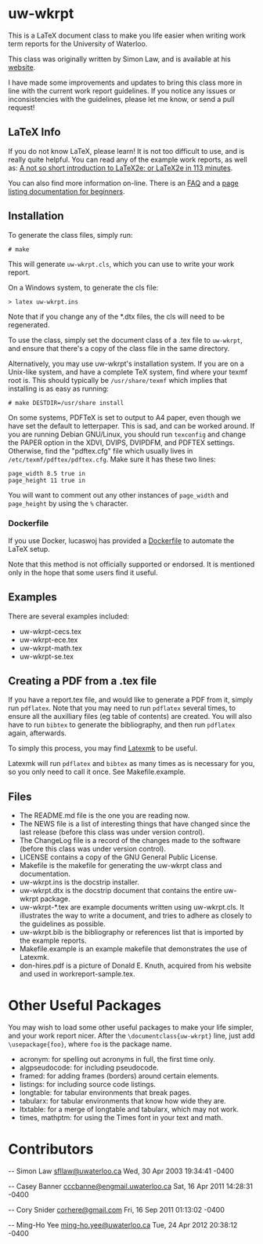 # uw-wkrpt

This is a LaTeX document class to make you life easier when writing work term
reports for the University of Waterloo.

This class was originally written by Simon Law, and is available
at his [website][1].

I have made some improvements and updates to bring this class more in line with
the current work report guidelines. If you notice any issues or inconsistencies
with the guidelines, please let me know, or send a pull request!

[1]: http://sfllaw.ca/programs/uw-wkrpt/

## LaTeX Info

If you do not know LaTeX, please learn! It is not too difficult to use, and is
really quite helpful. You can read any of the example work reports, as well as:
[A not so short introduction to LaTeX2e: or LaTeX2e in 113 minutes][2].

You can also find more information on-line.  There is an [FAQ][3] and a
[page listing documentation for beginners][4].

[2]: http://tobi.oetiker.ch/lshort/
[3]: http://faq.tug.org
[4]: http://www.tug.org/begin.html

## Installation

To generate the class files, simply run:

    # make

This will generate `uw-wkrpt.cls`, which you can use to write your work report.

On a Windows system, to generate the cls file:

    > latex uw-wkrpt.ins

Note that if you change any of the *.dtx files, the cls will need to be
regenerated.


To use the class, simply set the document class of a .tex file to `uw-wkrpt`, and
ensure that there's a copy of the class file in the same directory.


Alternatively, you may use uw-wkrpt's installation system.  If you are on a
Unix-like system, and have a complete TeX system, find where your texmf root is.
This should typically be `/usr/share/texmf` which implies that installing
is as easy as running:

    # make DESTDIR=/usr/share install

On some systems, PDFTeX is set to output to A4 paper, even
though we have set the default to letterpaper.  This is sad, and can be
worked around.  If you are running Debian GNU/Linux, you should run
`texconfig` and change the PAPER option in the XDVI, DVIPS, DVIPDFM, and
PDFTEX settings.  Otherwise, find the "pdftex.cfg" file which usually
lives in `/etc/texmf/pdftex/pdftex.cfg`.  Make sure it has these two
lines:

    page_width 8.5 true in
    page_height 11 true in

You will want to comment out any other instances of `page_width` and
`page_height` by using the `%` character.

### Dockerfile

If you use Docker, lucaswoj has provided a [Dockerfile][5] to automate the LaTeX
setup.

Note that this method is not officially supported or endorsed. It is mentioned
only in the hope that some users find it useful.

[5]: https://gist.github.com/lucaswoj/176af70493aa4a37cbf8

## Examples

There are several examples included:

* uw-wkrpt-cecs.tex
* uw-wkrpt-ece.tex
* uw-wkrpt-math.tex
* uw-wkrpt-se.tex

## Creating a PDF from a .tex file

If you have a report.tex file, and would like to generate a PDF from it, simply
run `pdflatex`. Note that you may need to run `pdflatex` several times, to
ensure all the auxilliary files (eg table of contents) are created. You will
also have to run `bibtex` to generate the bibliography, and then run `pdflatex`
again, afterwards.

To simply this process, you may find [Latexmk][6] to be useful.

[6]: http://www.phys.psu.edu/~collins/software/latexmk-jcc/

Latexmk will run `pdflatex` and `bibtex` as many times as is necessary for you,
so you only need to call it once. See Makefile.example.

## Files

* The README.md file is the one you are reading now.
* The NEWS file is a list of interesting things that have changed since the last
  release (before this class was under version control).
* The ChangeLog file is a record of the changes made to the software (before
  this class was under version control).
* LICENSE contains a copy of the GNU General Public License.
* Makefile is the makefile for generating the uw-wkrpt class and documentation.
* uw-wkrpt.ins is the docstrip installer.
* uw-wkrpt.dtx is the docstrip document that contains the entire uw-wkrpt
  package.
* uw-wkrpt-*.tex are example documents written using uw-wkrpt.cls. 
  It illustrates the way to write a document, and tries to adhere as 
  closely to the guidelines as possible.
* uw-wkrpt.bib is the bibliography or references list that is imported 
  by the example reports.
* Makefile.example is an example makefile that demonstrates the use of Latexmk.
* don-hires.pdf is a picture of Donald E. Knuth, acquired from his 
  website and used in workreport-sample.tex.

# Other Useful Packages

You may wish to load some other useful packages to make your life
simpler, and your work report nicer.  After the `\documentclass{uw-wkrpt}`
line, just add `\usepackage{foo}`, where `foo` is the package name.

* acronym: for spelling out acronyms in full, the first time only.
* algpseudocode: for including pseudocode.
* framed: for adding frames (borders) around certain elements.
* listings: for including source code listings.
* longtable: for tabular environments that break pages.
* tabularx: for tabular environments that know how wide they are.
* ltxtable: for a merge of longtable and tabularx, which may not work.
* times, mathptm: for using the Times font in your text and math.

# Contributors

-- Simon Law <sfllaw@uwaterloo.ca>  Wed, 30 Apr 2003 19:34:41 -0400

-- Casey Banner <cccbanne@engmail.uwaterloo.ca> Sat, 16 Apr 2011 14:28:31 -0400

-- Cory Snider <corhere@gmail.com> Fri, 16 Sep 2011 01:13:02 -0400

-- Ming-Ho Yee <ming-ho.yee@uwaterloo.ca> Tue, 24 Apr 2012 20:38:12 -0400
